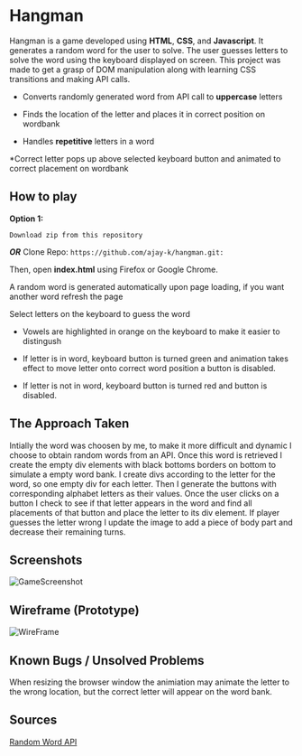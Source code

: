 # Hangman
<!--### Initial State: To start the game, press the start button
![State-0](https://github.com/ajay-k/hangman/blob/master/images/State0.png)

### State 1: User is able to input letters and see if they guessed correctly
![State-1](https://github.com/ajay-k/hangman/blob/master/images/State1.png)

### State 2: If user inputs letter in correct letter display it
![State-2](https://github.com/ajay-k/hangman/blob/master/images/State2.png)

### State 3: If user inputs incorrect letter dispaly it in incorrect letters box
![State-3](https://github.com/ajay-k/hangman/blob/master/images/State3.png)

### State 4: If user guesses word correctly, display dialog box and ask if they want to reply
![State-4](https://github.com/ajay-k/hangman/blob/master/images/State4.png)-->

Hangman is a game developed using **HTML**, **CSS**, and **Javascript**. It generates a random word for the user to solve. The user guesses letters to solve the word using the keyboard displayed on screen. This project was made to get a grasp of DOM manipulation along with learning CSS transitions and making API calls.

* Converts randomly generated word from API call to **uppercase** letters

* Finds the location of the letter and places it in correct position on wordbank

* Handles **repetitive** letters in a word

*Correct letter pops up above selected keyboard button and animated to correct placement on wordbank

## How to play

 __Option 1:__

```Download zip from this repository ```
 
 ___OR___   Clone Repo: ```https://github.com/ajay-k/hangman.git: ```


Then, open __index.html__ using Firefox or Google Chrome.

A random word is generated automatically upon page loading, if you want another word refresh the page

Select letters on the keyboard to guess the word

* Vowels are highlighted in orange on the keyboard to make it easier to distingush

* If letter is in word, keyboard button is turned green and animation takes effect to move letter onto correct word position a button is disabled.

* If letter is not in word, keyboard button is turned red and button is disabled.


## The Approach Taken
Intially the word was choosen by me, to make it more difficult and dynamic I choose to obtain random words from an API. Once this word is retrieved I create the empty div elements with black bottoms borders on bottom to simulate a empty word bank. I create divs according to the letter for the word, so one empty div for each letter. Then I generate the buttons with corresponding alphabet letters as their values. Once the user clicks on a button I check to see if that letter appears in the word and find all placements of that button and place the letter to its div element. If player guesses the letter wrong I update the image to add a piece of body part and decrease their remaining turns. 

## Screenshots
![GameScreenshot](https://github.com/ajay-k/hangman/blob/master/images/hangmanGame.png)

## Wireframe (Prototype)
![WireFrame](https://github.com/ajay-k/hangman/blob/master/images/State1.png)

## Known Bugs / Unsolved Problems
When resizing the browser window the animiation may animate the letter to the wrong location, but the correct letter will appear on the word bank.

## Sources
[Random Word API](https://github.com/RazorSh4rk/random-word-api)